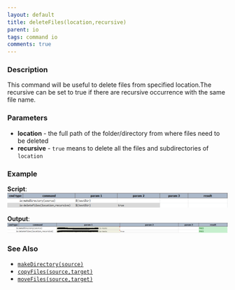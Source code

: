 ```yaml
---
layout: default
title: deleteFiles(location,recursive)
parent: io
tags: command io
comments: true
---
```



### Description
This command will be useful to delete files from specified location.The recursive can be set to true if there are 
recursive occurrence with the same file name.


### Parameters
- **location** - the full path of the folder/directory from where files need to be deleted
- **recursive** - `true` means to delete all the files and subdirectories of `location`


### Example
**Script**:<br/>
![script](image/deleteFile_01.png)

**Output**:<br/>
![output](image/deleteFile_02.png)


### See Also
- [`makeDirectory(source)`](makeDirectory(source))
- [`copyFiles(source,target)`](copyFiles(source,target))
- [`moveFiles(source,target)`](moveFiles(source,target))

